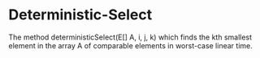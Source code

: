 # Deterministic-Select
The method deterministicSelect(E[] A, i, j, k) which finds the kth smallest element in the array A of comparable elements in worst-case linear time.
